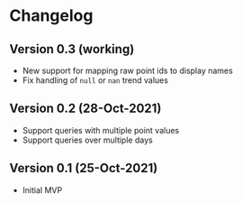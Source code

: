 # Changelog

## Version 0.3 (working)
* New support for mapping raw point ids to display names
* Fix handling of `null` or `nan` trend values

## Version 0.2 (28-Oct-2021)
* Support queries with multiple point values
* Support queries over multiple days

## Version 0.1 (25-Oct-2021)
* Initial MVP